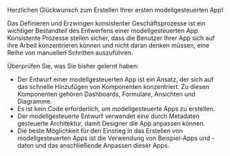 Herzlichen Glückwunsch zum Erstellen Ihrer ersten modellgesteuerten App! 

Das Definieren und Erzwingen konsistenter Geschäftsprozesse ist ein wichtiger Bestandteil des Entwerfens einer modellgesteuerten App. Konsistente Prozesse stellen sicher, dass die Benutzer Ihrer App sich auf ihre Arbeit konzentrieren können und nicht daran denken müssen, eine Reihe von manuellen Schritten auszuführen.

Überprüfen Sie, was Sie bisher gelernt haben:

- Der Entwurf einer modellgesteuerten App ist ein Ansatz, der sich auf das schnelle Hinzufügen von Komponenten konzentriert. Zu diesen Komponenten gehören Dashboards, Formulare, Ansichten und Diagramme. 
- Es ist kein Code erforderlich, um modellgesteuerte Apps zu erstellen.
- Der modellgesteuerte Entwurf verwendet eine durch Metadaten gesteuerte Architektur, damit Designer die App anpassen können.
- Die beste Möglichkeit für den Einstieg in das Erstellen von modellgesteuerten Apps ist die Verwendung von Beispiel-Apps und -daten und das anschließende Anpassen dieser Apps.